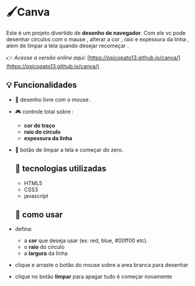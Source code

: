# 🖌️Canva 

Este é um projeto divertido de **desenho de navegador**. Com ele vc pode desenhar circulos com o mause , alterar a cor , raio e expessura da linha ,  alem de limpar a tela quando desejar recomeçar .

👉 *Acesse a versão online aqui*: [https://psicopato13.github.io/canva/](https://psicopato13.github.io/canva/)

## 💡 Funcionalidades 

- 🎨 desenho livre com o mouse .
- 🎮 controle total sobre :
    - **cor do traço**
    - **raio do circulo**
    - **expessura da linha**
- 🧹 botão de limpar a tela e começar do zero.
  
  ## 🔧 tecnologias utilizadas

  - HTML5
  - CSS3
  - javascript
 
  ## 🚀 como usar

- defina:
     - a **cor** que deseja usar (ex: red, blue, #00ff00 etc).
     - o **raio** do circulo
     - a **largura** da linha
- clique e arraste o botão do mouse sobre a area branca para desenhar
- clique no botão **limpar** para apagar tudo é começar novamente
